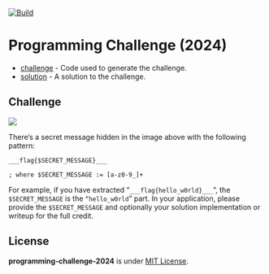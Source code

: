 [![Build](https://github.com/xorgrant/programming-challenge-2024/actions/workflows/actions.yaml/badge.svg?branch=main)](https://github.com/xorgrant/programming-challenge-2024/actions/workflows/actions.yaml)

# Programming Challenge (2024)

- [challenge](./challenge/) - Code used to generate the challenge.
- [solution](./solution/) - A solution to the challenge.

## Challenge

![](./assets/programming_challenge_2024.bmp)

There’s a secret message hidden in the image above with the following pattern:

```
___flag{$SECRET_MESSAGE}___

; where $SECRET_MESSAGE := [a-z0-9_]+
```

For example, if you have extracted “`___flag{hello_w0rld}___`”, the `$SECRET_MESSAGE` is the `“hello_w0rld`” part. In your application, please provide the `$SECRET_MESSAGE` and optionally your solution implementation or writeup for the full credit.

## License

**programming-challenge-2024** is under [MIT License](./LICENSE).

